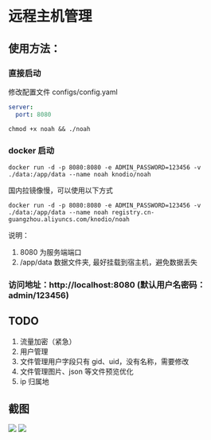 # 远程主机管理

## 使用方法：

### 直接启动

修改配置文件 configs/config.yaml

```yaml
server:
  port: 8080
```

```shell
chmod +x noah && ./noah
```

### docker 启动

```shell
docker run -d -p 8080:8080 -e ADMIN_PASSWORD=123456 -v ./data:/app/data --name noah knodio/noah
```

国内拉镜像慢，可以使用以下方式

```shell
docker run -d -p 8080:8080 -e ADMIN_PASSWORD=123456 -v ./data:/app/data --name noah registry.cn-guangzhou.aliyuncs.com/knodio/noah
```

说明：

1. 8080 为服务端端口
2. /app/data 数据文件夹, 最好挂载到宿主机，避免数据丢失

### 访问地址：http://localhost:8080 (默认用户名密码：admin/123456)

## TODO

1. 流量加密（紧急）
2. 用户管理
3. 文件管理用户字段只有 gid、uid，没有名称，需要修改
4. 文件管理图片、json 等文件预览优化
5. ip 归属地

## 截图

![](https://github.com/Tudyha/noah/blob/main/doc/client-list.png?raw=true)
![](https://github.com/Tudyha/noah/blob/main/doc/console.jpeg?raw=true)
